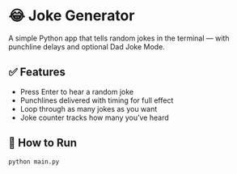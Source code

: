 # 😂 Joke Generator

A simple Python app that tells random jokes in the terminal — with punchline delays and optional Dad Joke Mode.

## ✅ Features

- Press Enter to hear a random joke
- Punchlines delivered with timing for full effect
- Loop through as many jokes as you want
- Joke counter tracks how many you’ve heard

## 🚀 How to Run

```bash
python main.py
```
